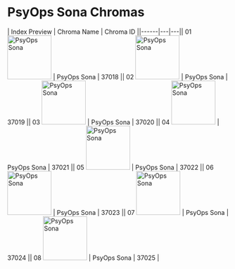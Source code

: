 # PsyOps Sona Chromas

| Index  Preview | Chroma Name | Chroma ID ||------|---|---|| 01  <img src='https://raw.communitydragon.org/latest/plugins/rcp-be-lol-game-data/global/default/v1/champion-chroma-images/37/37018.png' alt='PsyOps Sona' width='100'> | PsyOps Sona | 37018 || 02  <img src='https://raw.communitydragon.org/latest/plugins/rcp-be-lol-game-data/global/default/v1/champion-chroma-images/37/37019.png' alt='PsyOps Sona' width='100'> | PsyOps Sona | 37019 || 03  <img src='https://raw.communitydragon.org/latest/plugins/rcp-be-lol-game-data/global/default/v1/champion-chroma-images/37/37020.png' alt='PsyOps Sona' width='100'> | PsyOps Sona | 37020 || 04  <img src='https://raw.communitydragon.org/latest/plugins/rcp-be-lol-game-data/global/default/v1/champion-chroma-images/37/37021.png' alt='PsyOps Sona' width='100'> | PsyOps Sona | 37021 || 05  <img src='https://raw.communitydragon.org/latest/plugins/rcp-be-lol-game-data/global/default/v1/champion-chroma-images/37/37022.png' alt='PsyOps Sona' width='100'> | PsyOps Sona | 37022 || 06  <img src='https://raw.communitydragon.org/latest/plugins/rcp-be-lol-game-data/global/default/v1/champion-chroma-images/37/37023.png' alt='PsyOps Sona' width='100'> | PsyOps Sona | 37023 || 07  <img src='https://raw.communitydragon.org/latest/plugins/rcp-be-lol-game-data/global/default/v1/champion-chroma-images/37/37024.png' alt='PsyOps Sona' width='100'> | PsyOps Sona | 37024 || 08  <img src='https://raw.communitydragon.org/latest/plugins/rcp-be-lol-game-data/global/default/v1/champion-chroma-images/37/37025.png' alt='PsyOps Sona' width='100'> | PsyOps Sona | 37025 |